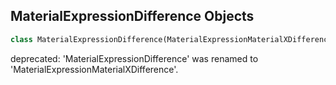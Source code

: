 ## MaterialExpressionDifference Objects

```python
class MaterialExpressionDifference(MaterialExpressionMaterialXDifference)
```

deprecated: 'MaterialExpressionDifference' was renamed to 'MaterialExpressionMaterialXDifference'.

<a id="unreal.MaterialExpressionMaterialXDisjointOver"></a>